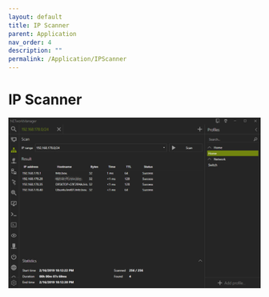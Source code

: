 ```yaml
---
layout: default
title: IP Scanner
parent: Application
nav_order: 4
description: ""
permalink: /Application/IPScanner
---
```


# IP Scanner

![IPScanner](IPScanner.png)